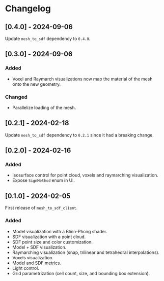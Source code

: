# Changelog

## [0.4.0] - 2024-09-06

Update `mesh_to_sdf` dependency to `0.4.0`.

## [0.3.0] - 2024-09-06

### Added

- Voxel and Raymarch visualizations now map the material of the mesh onto the new geometry.

### Changed

- Parallelize loading of the mesh.

## [0.2.1] - 2024-02-18

Update `mesh_to_sdf` dependency to `0.2.1` since it had a breaking change.


## [0.2.0] - 2024-02-16

### Added

- Isosurface control for point cloud, voxels and raymarching visualization.
- Expose `SignMethod` enum in UI.

## [0.1.0] - 2024-02-05

First release of `mesh_to_sdf_client`.

### Added

- Model visualization with a Blinn-Phong shader.
- SDF visualization with a point cloud.
- SDF point size and color customization.
- Model + SDF visualization.
- Raymarching visualization (snap, trilinear and tetrahedral interpolations).
- Voxels visualization.
- Model and SDF metrics.
- Light control.
- Grid parametrization (cell count, size, and bounding box extension).
